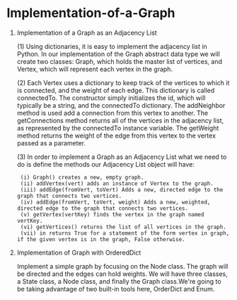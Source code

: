 # Implementation-of-a-Graph

1. Implementation of a Graph as an Adjacency List

    (1) Using dictionaries, it is easy to implement the adjacency list in Python. In our implementation of the Graph abstract data type we 
    will create two classes: Graph, which holds the master list of vertices, and Vertex, which will represent each vertex in the graph.

    (2) Each Vertex uses a dictionary to keep track of the vertices to which it is connected, and the weight of each edge. This dictionary     is called connectedTo. The constructor simply initializes the id, which will typically be a string, and the connectedTo dictionary. The 
    addNeighbor method is used add a connection from this vertex to another. The getConnections method returns all of the vertices in the 
    adjacency list, as represented by the connectedTo instance variable. The getWeight method returns the weight of the edge from this         vertex to the vertex passed as a parameter.
  
    (3) In order to implement a Graph as an Adjacency List what we need to do is define the methods our Adjacency List object will have:

        (i) Graph() creates a new, empty graph.
        (ii) addVertex(vert) adds an instance of Vertex to the graph.
        (iii) addEdge(fromVert, toVert) Adds a new, directed edge to the graph that connects two vertices.
        (iv) addEdge(fromVert, toVert, weight) Adds a new, weighted, directed edge to the graph that connects two vertices.
        (v) getVertex(vertKey) finds the vertex in the graph named vertKey.
        (vi) getVertices() returns the list of all vertices in the graph.
        (vii) in returns True for a statement of the form vertex in graph, if the given vertex is in the graph, False otherwise.

2. Implementation of Graph with OrderedDict

    Implement a simple graph by focusing on the Node class. The graph will be directed and the edges can hold weights. We will have three       classes, a State class, a Node class, and finally the Graph class.We're going to be taking advantage of two built-in tools here,           OrderDict and Enum.
